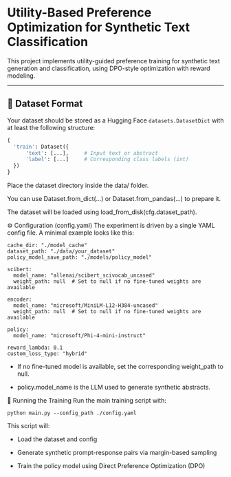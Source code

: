 # Utility-Based Preference Optimization for Synthetic Text Classification

This project implements utility-guided preference training for synthetic text generation and classification, using DPO-style optimization with reward modeling.

---

## 📁 Dataset Format

Your dataset should be stored as a Hugging Face `datasets.DatasetDict` with at least the following structure:

```python
{
  'train': Dataset({
      'text': [...],     # Input text or abstract
      'label': [...]     # Corresponding class labels (int)
  })
}
```


Place the dataset directory inside the data/ folder.

You can use Dataset.from_dict(...) or Dataset.from_pandas(...) to prepare it.

The dataset will be loaded using load_from_disk(cfg.dataset_path).


⚙️ Configuration (config.yaml)
The experiment is driven by a single YAML config file. A minimal example looks like this:
```
cache_dir: "./model_cache"
dataset_path: "./data/your_dataset"
policy_model_save_path: "./models/policy_model"

scibert:
  model_name: "allenai/scibert_scivocab_uncased"
  weight_path: null  # Set to null if no fine-tuned weights are available

encoder:
  model_name: "microsoft/MiniLM-L12-H384-uncased"
  weight_path: null  # Set to null if no fine-tuned weights are available

policy:
  model_name: "microsoft/Phi-4-mini-instruct"

reward_lambda: 0.1
custom_loss_type: "hybrid"
```
- If no fine-tuned model is available, set the corresponding weight_path to null.

- policy.model_name is the LLM used to generate synthetic abstracts.

🚀 Running the Training
Run the main training script with:

```
python main.py --config_path ./config.yaml
```
This script will:

- Load the dataset and config

- Generate synthetic prompt-response pairs via margin-based sampling

- Train the policy model using Direct Preference Optimization (DPO)

